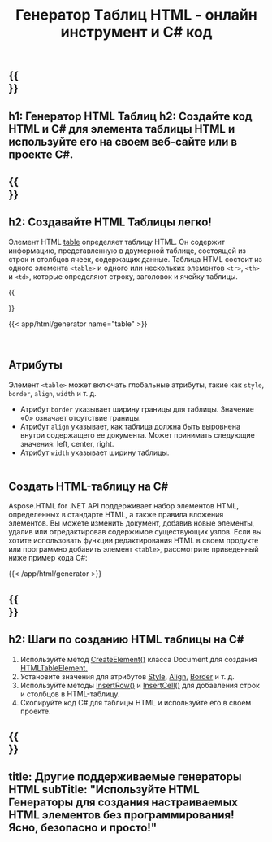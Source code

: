 ﻿---
translation: true
title: Генератор Tаблиц HTML - онлайн инструмент и C# код
template: /templates/_template-generators-child.md
description: Генератор таблиц HTML создает код HTML и C# для элемента таблицы. Вы можете сгенерировать код и использовать его на своем веб-сайте или в проекте C#.
url: /net/generators/table/
platformtag: net
generator: HTML Table Генератор
element: HTML table
tag: table
---

{{<section banner>}}
---
h1: Генератор HTML Таблиц
h2: Создайте код HTML и C# для элемента таблицы HTML и используйте его на своем веб-сайте или в проекте C#.
---

{{<section overview>}}
---
h2: Создавайте HTML Таблицы легко!
---

Элемент HTML [table](https://html.spec.whatwg.org/multipage/tables.html#the-table-element) определяет таблицу HTML. Он содержит информацию, представленную в двумерной таблице, состоящей из строк и столбцов ячеек, содержащих данные. Таблица HTML состоит из одного элемента `<table>` и одного или нескольких элементов `<tr>`, `<th>` и `<td>`, которые определяют строку, заголовок и ячейку таблицы.

{{<section plugin>}}

{{< app/html/generator name="table" >}}

<br>
<h2> Атрибуты </h2>

Элемент `<table>` может включать глобальные атрибуты, такие как `style`, `border`, `align`, `width` и т. д.
 - Атрибут `border` указывает ширину границы для таблицы. Значение «0» означает отсутствие границы.
 - Атрибут `align` указывает, как таблица должна быть выровнена внутри содержащего ее документа. Может принимать следующие значения: left, center, right.
 - Атрибут `width` указывает ширину таблицы.
 <br><br>

<h2> Создать HTML-таблицу на C#</h2>

Aspose.HTML for .NET API поддерживает набор элементов HTML, определенных в стандарте HTML, а также правила вложения элементов. Вы можете изменить документ, добавив новые элементы, удалив или отредактировав содержимое существующих узлов. Если вы хотите использовать функции редактирования HTML в своем продукте или программно добавить элемент `<table>`, рассмотрите приведенный ниже пример кода C#:

{{< /app/html/generator >}}

{{<section steps>}}
---
h2: Шаги по созданию HTML таблицы на C#
---
1. Используйте метод [CreateElement()](https://reference.aspose.com/html/net/aspose.html.dom/document/createelement/) класса Document для создания [HTMLTableElement.](https://reference.aspose.com/html/net/aspose.html/htmltableelement/)
2. Установите значения для атрибутов [Style](https://reference.aspose.com/html/net/aspose.html/htmlelement/style/), [Align](https://reference.aspose.com/html/net/aspose.html/htmltableelement/align/), [Border](https://reference.aspose.com/html/net/aspose.html/htmltableelement/border/) и т. д.
3. Используйте методы [InsertRow()](https://reference.aspose.com/html/net/aspose.html/htmltableelement/insertrow/) и [InsertCell()](https://reference.aspose.com/html/net/aspose.html/htmltablerowelement/insertcell/) для добавления строк и столбцов в HTML-таблицу.
3. Скопируйте код C# для таблицы HTML и используйте его в своем проекте.

{{<section other-generators>}}
---
title: Другие поддерживаемые генераторы HTML
subTitle: "Используйте HTML Генераторы для создания настраиваемых HTML элементов без программирования! Ясно, безопасно и просто!"
---